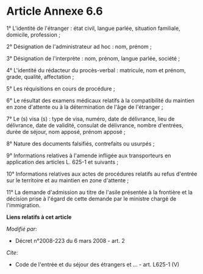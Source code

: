 # Article Annexe 6.6

1° L'identité de l'étranger : état civil, langue parlée, situation familiale, domicile, profession ; 

2° Désignation de l'administrateur ad hoc : nom, prénom ; 

3° Désignation de l'interprète : nom, prénom, langue parlée, société ; 

4° L'identité du rédacteur du procès-verbal : matricule, nom et prénom, grade, qualité, affectation ; 

5° Les réquisitions en cours de procédure ; 

6° Le résultat des examens médicaux relatifs à la compatibilité du maintien en zone d'attente ou à la détermination de l'âge
de l'étranger ; 

7° Le (s) visa (s) : type de visa, numéro, date de délivrance, lieu de délivrance, date de validité, consulat de délivrance,
nombre d'entrées, durée de séjour, nom apposé, prénom apposé ; 

8° Nature des documents falsifiés, contrefaits ou usurpés ; 

9° Informations relatives à l'amende infligée aux transporteurs en application des articles L. 625-1 et suivants ; 

10° Informations relatives aux actes de procédures relatifs au refus d'entrée sur le territoire et au maintien en zone
d'attente ; 

11° La demande d'admission au titre de l'asile présentée à la frontière et la décision prise à l'égard de cette demande par
le ministre chargé de l'immigration.

**Liens relatifs à cet article**

_Modifié par_:

  - Décret n°2008-223 du 6 mars 2008 - art. 2

_Cite_:

  - Code de l'entrée et du séjour des étrangers et ... - art. L625-1 (V)
